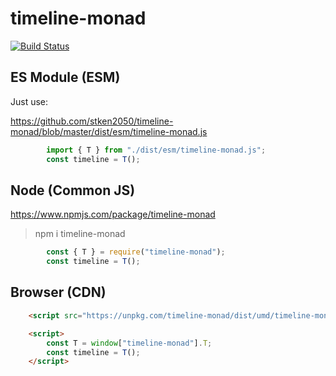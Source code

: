 # timeline-monad

[![Build Status](https://travis-ci.org/stken2050/timeline-monad.svg?branch=master)](https://travis-ci.org/stken2050/timeline-monad)


## ES Module (ESM)

Just use:

https://github.com/stken2050/timeline-monad/blob/master/dist/esm/timeline-monad.js

```js 
        import { T } from "./dist/esm/timeline-monad.js";
        const timeline = T();
```

## Node (Common JS)

https://www.npmjs.com/package/timeline-monad

>npm i timeline-monad

```js 
        const { T } = require("timeline-monad");
        const timeline = T();
```

## Browser (CDN)

```html
    <script src="https://unpkg.com/timeline-monad/dist/umd/timeline-monad.js"></script>

    <script>
        const T = window["timeline-monad"].T;
        const timeline = T();
    </script>
```

